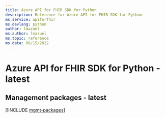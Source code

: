 ```yaml
---
title: Azure API for FHIR SDK for Python
description: Reference for Azure API for FHIR SDK for Python
ms.service: apiforfhir
ms.devlang: python
author: lmazuel
ms.author: lmazuel
ms.topic: reference
ms.data: 08/15/2022
---
```

# Azure API for FHIR SDK for Python - latest

## Management packages - latest
[!INCLUDE [mgmt-packages](api-for-fhir-mgmt-index.md)]